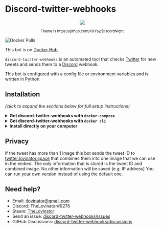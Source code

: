 # Discord-twitter-webhooks

<p align="center">
  <img src="https://raw.githubusercontent.com/TheLovinator1/discord-twitter-webhooks/master/Bot.png"/>
</p>

<p align="center"><sup> Theme is https://github.com/KillYoy/DiscordNight <sup></p>

![Docker Pulls](https://img.shields.io/docker/pulls/thelovinator/discord-twitter-webhooks)

This bot is on [Docker Hub](https://hub.docker.com/r/thelovinator/discord-twitter-webhooks).

`discord-twitter-webhooks` is an automated tool that checks [Twitter](https://twitter.com) for new tweets and sends them to a [Discord](https://discord.com/) webhook.

This bot is configured with a config file or environment variables and is written in Python.

## Installation

_(click to expand the sections below for full setup instructions)_

<details>
<summary><b>Get discord-twitter-webhooks with <code>docker-compose</code></b></summary><br/><br/>

docker-compose.yml:

```yaml
version: "3"
services:
  discord-twitter-webhooks:
    image: thelovinator/discord-twitter-webhooks
    env_file:
      - .env
    container_name: discord-twitter-webhooks
    environment:
      - WEBHOOK_URL=${WEBHOOK_URL}
      - CONSUMER_KEY=${CONSUMER_KEY}
      - CONSUMER_SECRET=${CONSUMER_SECRET}
      - ACCESS_TOKEN=${ACCESS_TOKEN}
      - ACCESS_TOKEN_SECRET=${ACCESS_TOKEN_SECRET}
      - USERS_TO_FOLLOW=${USERS_TO_FOLLOW}
      - LOG_LEVEL=${LOG_LEVEL}
      - TWITTER_IMAGE_COLLAGE_API=${TWITTER_IMAGE_COLLAGE_API}
    restart: unless-stopped
```

This bot is on [Docker Hub](https://hub.docker.com/r/thelovinator/discord-twitter-webhooks).

## Environment variables

No space should be between the equal sign in your .env.

Right click channel you want the tweets in -> Integrations -> Webhooks -> New Webhook -> Copy Webhook URL

- WEBHOOK_URL=https://discordapp.com/api/webhooks/582694/a3hmHAXItB_lzSYBx0-CeVeUDqac1vT

Go to [Twitter](https://developer.twitter.com/en/portal/apps/new) and create an app. After it is created go to Keys and tokens. CONSUMER_KEY = API key, CONSUMER_SECRET = API key secret:

- CONSUMER_KEY=ASFkopkoasfPOFkopaf
- CONSUMER_SECRET=ASFkopkoasfPOFkopafASFkopkoasfPOFkopafASFkopkoasfPOFkopaf
- ACCESS_TOKEN=1294501204821094-kKPOASPKOFpkoaskfpo
- ACCESS_TOKEN_SECRET=ASKOpokfpkoaspofOPFPO2908iAKOPSFKPO

List of Twitter users to follow, a comma-separated list with no spaces.

- USERS_TO_FOLLOW=12549841489201410,18205090125,852185020125098

Get replies to other people: (Optional)

- USER_LIST_REPLIES_TO_OTHERS_TWEET=12549841489201410,852185020125098

Get replies from other people on our tweets: (Optional)

- USER_LIST_REPLIES_TO_OUR_TWEET=12549841489201410,852185020125098

Get a message when a user retweets tweet: (Optional)

- USER_LIST_WE_RETWEET_SOMEONE_ELSES_TWEET=12549841489201410,18205090125

Get a message when a users tweet is retweeted by someone else: (Optional)

- USER_LIST_SOMEONE_RETWEETS_OUR_TWEET=18205090125

Should we message when a user retweets their own tweet? True or False

- GET_RETWEET_OF_OWN_TWEET=False

How much logging should be sent to the terminal? Can be CRITICAL, ERROR, WARNING, INFO or DEBUG

- LOG_LEVEL=INFO

Server that runs [twitter-image-collage-maker](https://github.com/TheLovinator1/twitter-image-collage-maker). See [Privacy](#privacy) for more information.

- TWITTER_IMAGE_COLLAGE_API=https://twitter.lovinator.space/add

</details>
<details>
<summary><b>Get discord-twitter-webhooks with <code>docker cli</code></b></summary><br/><br/>

```console
docker run -d \
  --name=discord-twitter-webhooks \
  -e WEBHOOK_URL=https://discord.com/api/webhooks/151256151521/Drw1jBO9Xyo1hAVsvaNdI1d077dOsfsafAV-nxIDvH-XJeSIeAVavasvkM0Vu \
  -e CONSUMER_KEY=akaopspokfpofasfsaf \
  -e CONSUMER_SECRET=fsa0fskaopfsoapfkofskaopfskopafskopaf \
  -e ACCESS_TOKEN=1521521515-JeASFAd0cGtASifvSSaSFmIr4kopAw8V0oyiH6jN \
  -e ACCESS_TOKEN_SECRET=VlHAS12FYqkQdASFd5XvyunwPaS12F8zPMTZ6IZASF1No \
  -e USERS_TO_FOLLOW=1114707756,36803580 \
  -e LOG_LEVEL=INFO \
  -e TWITTER_IMAGE_COLLAGE_API=https://twitter.lovinator.space/add \
  --restart unless-stopped \
  thelovinator/discord-twitter-webhooks
```

This bot is on [Docker Hub](https://hub.docker.com/r/thelovinator/discord-twitter-webhooks).

## Environment variables

No space should be between the equal sign in your .env.

Right click channel you want the tweets in -> Integrations -> Webhooks -> New Webhook -> Copy Webhook URL

- WEBHOOK_URL=https://discordapp.com/api/webhooks/582694/a3hmHAXItB_lzSYBx0-CeVeUDqac1vT

Go to [Twitter](https://developer.twitter.com/en/portal/apps/new) and create an app. After it is created go to Keys and tokens. CONSUMER_KEY = API key, CONSUMER_SECRET = API key secret:

- CONSUMER_KEY=ASFkopkoasfPOFkopaf
- CONSUMER_SECRET=ASFkopkoasfPOFkopafASFkopkoasfPOFkopafASFkopkoasfPOFkopaf
- ACCESS_TOKEN=1294501204821094-kKPOASPKOFpkoaskfpo
- ACCESS_TOKEN_SECRET=ASKOpokfpkoaspofOPFPO2908iAKOPSFKPO

List of Twitter users to follow, a comma-separated list with no spaces.

- USERS_TO_FOLLOW=12549841489201410,18205090125,852185020125098

Get replies to other people: (Optional)

- USER_LIST_REPLIES_TO_OTHERS_TWEET=12549841489201410,852185020125098

Get replies from other people on our tweets: (Optional)

- USER_LIST_REPLIES_TO_OUR_TWEET=12549841489201410,852185020125098

Get a message when a user retweets tweet: (Optional)

- USER_LIST_WE_RETWEET_SOMEONE_ELSES_TWEET=12549841489201410,18205090125

Get a message when a users tweet is retweeted by someone else: (Optional)

- USER_LIST_SOMEONE_RETWEETS_OUR_TWEET=18205090125

Should we message when a user retweets their own tweet? True or False

- GET_RETWEET_OF_OWN_TWEET=False

How much logging should be sent to the terminal? Can be CRITICAL, ERROR, WARNING, INFO or DEBUG

- LOG_LEVEL=INFO

Server that runs [twitter-image-collage-maker](https://github.com/TheLovinator1/twitter-image-collage-maker). See [Privacy](#privacy) for more information.

- TWITTER_IMAGE_COLLAGE_API=https://twitter.lovinator.space/add

</details>
<details>
<summary><b>Install directly on your computer</b></summary>

- Install latest version of [git](https://git-scm.com/), [Python](https://www.python.org/) and [Poetry](https://python-poetry.org/docs/#installation).
- Download the project from GitHub and change the directory into it.
- Open a terminal in the repository folder.
- Install requirements:
  - `poetry install`
- Rename .env.example to .env and fill it with things from [Twitter](https://developer.twitter.com) and [TweeterID](https://tweeterid.com). If you don't want to use the .env-file you can add variables to your environment.
- Start the bot:
  - `poetry run bot`

You will have to run `poetry install` again if [poetry.lock](poetry.lock) updates.

## Environment variables

No space should be between the equal sign in your .env.

Right click channel you want the tweets in -> Integrations -> Webhooks -> New Webhook -> Copy Webhook URL

- WEBHOOK_URL=https://discordapp.com/api/webhooks/582694/a3hmHAXItB_lzSYBx0-CeVeUDqac1vT

Go to [Twitter](https://developer.twitter.com/en/portal/apps/new) and create an app. After it is created go to Keys and tokens. CONSUMER_KEY = API key, CONSUMER_SECRET = API key secret:

- CONSUMER_KEY=ASFkopkoasfPOFkopaf
- CONSUMER_SECRET=ASFkopkoasfPOFkopafASFkopkoasfPOFkopafASFkopkoasfPOFkopaf
- ACCESS_TOKEN=1294501204821094-kKPOASPKOFpkoaskfpo
- ACCESS_TOKEN_SECRET=ASKOpokfpkoaspofOPFPO2908iAKOPSFKPO

List of Twitter users to follow, a comma-separated list with no spaces.

- USERS_TO_FOLLOW=12549841489201410,18205090125,852185020125098

Get replies to other people: (Optional)

- USER_LIST_REPLIES_TO_OTHERS_TWEET=12549841489201410,852185020125098

Get replies from other people on our tweets: (Optional)

- USER_LIST_REPLIES_TO_OUR_TWEET=12549841489201410,852185020125098

Get a message when a user retweets tweet: (Optional)

- USER_LIST_WE_RETWEET_SOMEONE_ELSES_TWEET=12549841489201410,18205090125

Get a message when a users tweet is retweeted by someone else: (Optional)

- USER_LIST_SOMEONE_RETWEETS_OUR_TWEET=18205090125

Should we message when a user retweets their own tweet? True or False

- GET_RETWEET_OF_OWN_TWEET=False

How much logging should be sent to the terminal? Can be CRITICAL, ERROR, WARNING, INFO or DEBUG

- LOG_LEVEL=INFO

Server that runs [twitter-image-collage-maker](https://github.com/TheLovinator1/twitter-image-collage-maker). See [Privacy](#privacy) for more information.

- TWITTER_IMAGE_COLLAGE_API=https://twitter.lovinator.space/add

</details>

## Privacy

If the tweet has more than 1 image this bot sends the tweet ID to [twitter.lovinator.space](https://twitter.lovinator.space/) that combines them into one image that we can use in the embed.
The only information that is stored is the tweet ID and combined image. No other information will be saved (e.g. IP address)
You can run [your own version](https://github.com/TheLovinator1/twitter-image-collage-maker) instead of using the default one.

## Need help?

- Email: [tlovinator@gmail.com](mailto:tlovinator@gmail.com)
- Discord: TheLovinator#9276
- Steam: [TheLovinator](https://steamcommunity.com/id/TheLovinator/)
- Send an issue: [discord-twitter-webhooks/issues](https://github.com/TheLovinator1/discord-twitter-webhooks/issues)
- GitHub Discussions: [discord-twitter-webhooks/discussions](https://github.com/TheLovinator1/discord-twitter-webhooks/discussions)
